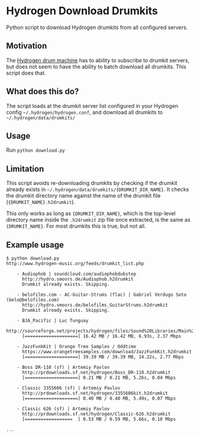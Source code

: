 # Hydrogen Download Drumkits
Python script to download Hydrogen drumkits from all configured servers.

## Motivation
The [Hydrogen drum machine](https://github.com/hydrogen-music/hydrogen) has to ability to subscribe to drumkit servers, but does not seem to have the ability to batch download all drumkits. This script does that.

## What does this do?
The script loads at the drumkit server list configured in your Hydrogen config `~/.hydrogen/hydrogen.conf`, and download all drumkits to `~/.hydrogen/data/drumkits/`

## Usage
Run `python download.py`

## Limitation
This script avoids re-downloading drumkits by checking if the drumkit already exists in `~/.hydrogen/data/drumkits/{DRUMKIT_DIR_NAME}`. It checks the drumkit directory name against the name of the drumkit file (`{DRUMKIT_NAME}.h2drumkit`).

This only works as long as `{DRUMKIT_DIR_NAME}`, which is the top-level directory name inside the `.h2drumkit` zip file once extracted, is the same as `{DRUMKIT_NAME}`. For most drumkits this is true, but not all.

## Example usage
```
$ python download.py
http://www.hydrogen-music.org/feeds/drumkit_list.php

    - Audiophob | soundcloud.com/audiophobdubstep
      http://hydro.smoors.de/Audiophob.h2drumkit
      Drumkit already exists. Skipping.

    - belofilms.com - AC-Guitar-Strums (flac) | Gabriel Verdugo Soto (belo@belofilms.com)
      http://hydro.smoors.de/belofilms_GuitarStrums.h2drumkit
      Drumkit already exists. Skipping.

    - BJA_Pacific | Luc Tunguay
      http://sourceforge.net/projects/hydrogen/files/Sound%20Libraries/Main%20sound%20libraries/BJA_Pacific.h2drumkit
      [====================] 16.42 MB / 16.42 MB, 6.93s, 2.37 Mbps

    - JazzFunkKit | Orange Tree Samples / Oddtime
      https://www.orangetreesamples.com/download/JazzFunkKit.h2drumkit
      [====================] 39.39 MB / 39.39 MB, 14.22s, 2.77 Mbps

    - Boss DR-110 (sf) | Artemiy Pavlov
      http://prdownloads.sf.net/hydrogen/Boss_DR-110.h2drumkit
      [====================] 0.21 MB / 0.21 MB, 5.26s, 0.04 Mbps

    - Classic 3355606 (sf) | Artemiy Pavlov
      http://prdownloads.sf.net/hydrogen/3355606kit.h2drumkit
      [====================] 0.40 MB / 0.40 MB, 5.49s, 0.07 Mbps

    - Classic 626 (sf) | Artemiy Pavlov
      http://prdownloads.sf.net/hydrogen/Classic-626.h2drumkit
      [==================  ] 0.53 MB / 0.59 MB, 5.66s, 0.10 Mbps

...
```

